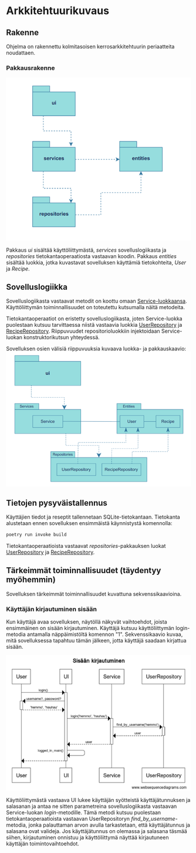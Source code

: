 # Arkkitehtuurikuvaus

## Rakenne

Ohjelma on rakennettu kolmitasoisen kerrosarkkitehtuurin periaatteita noudattaen.

### Pakkausrakenne

![](./kuvat/pakkausrakenne.png)

Pakkaus *ui* sisältää käyttöliittymästä, *services* sovelluslogiikasta ja *repositories* tietokantaoperaatiosta vastaavan koodin.
Pakkaus *entities* sisältää luokkia, jotka kuvastavat sovelluksen käyttämiä tietokohteita, *User* ja *Recipe*.

## Sovelluslogiikka

Sovelluslogiikasta vastaavat metodit on koottu omaan [Service-luokkaansa](https://github.com/SiniCode/ot-harjoitustyo/blob/main/src/services/service.py).
Käyttöliittymän toiminnallisuudet on toteutettu kutsumalla näitä metodeita.

Tietokantaoperaatiot on eristetty sovelluslogiikasta, joten Service-luokka
puolestaan kutsuu tarvittaessa niistä vastaavia luokkia [UserRepository](https://github.com/SiniCode/ot-harjoitustyo/blob/main/src/repositories/user_repository.py)
ja [RecipeRepository](https://github.com/SiniCode/ot-harjoitustyo/blob/main/src/repositories/recipe_repository.py).
Riippuvuudet repositorioluokkiin injektoidaan Service-luokan konstruktorikutsun yhteydessä.

Sovelluksen osien välisiä riippuvuuksia kuvaava luokka- ja pakkauskaavio:
![Pakkaukset ja luokat](./kuvat/luokkakaavio.png)

## Tietojen pysyväistallennus

Käyttäjien tiedot ja reseptit tallennetaan SQLite-tietokantaan.
Tietokanta alustetaan ennen sovelluksen ensimmäistä käynnistystä komennolla:

```bash
poetry run invoke build
```

Tietokantaoperaatioista vastaavat *repositories*-pakkauksen luokat [UserRepository](https://github.com/SiniCode/ot-harjoitustyo/blob/main/src/repositories/user_repository.py)
ja [RecipeRepository](https://github.com/SiniCode/ot-harjoitustyo/blob/main/src/repositories/recipe_repository.py).


## Tärkeimmät toiminnallisuudet (täydentyy myöhemmin)

Sovelluksen tärkeimmät toiminnallisuudet kuvattuna sekvenssikaavioina.

### Käyttäjän kirjautuminen sisään

Kun käyttäjä avaa sovelluksen, näytöllä näkyvät vaihtoehdot, joista ensimmäinen on sisään kirjautuminen.
Käyttäjä kutsuu käyttöliittymän login-metodia antamalla näppäimistöltä komennon "1".
Sekvenssikaavio kuvaa, mitä sovelluksessa tapahtuu tämän jälkeen, jotta käyttäjä saadaan kirjattua sisään.

![](./kuvat/login.png)

Käyttöliittymästä vastaava UI lukee käyttäjän syötteistä käyttäjätunnuksen ja salasanan 
ja antaa ne sitten parametreina sovelluslogiikasta vastaavan Service-luokan *login*-metodille.
Tämä metodi kutsuu puolestaan tietokantaoperaatioista vastaavan UserRepositoryn *find_by_username*-metodia,
jonka palauttaman arvon avulla tarkastetaan, että käyttäjätunnus ja salasana ovat valideja.
Jos käyttäjätunnus on olemassa ja salasana täsmää siihen, kirjautuminen onnistuu ja käyttöliittymä 
näyttää kirjautuneen käyttäjän toimintovaihtoehdot.
